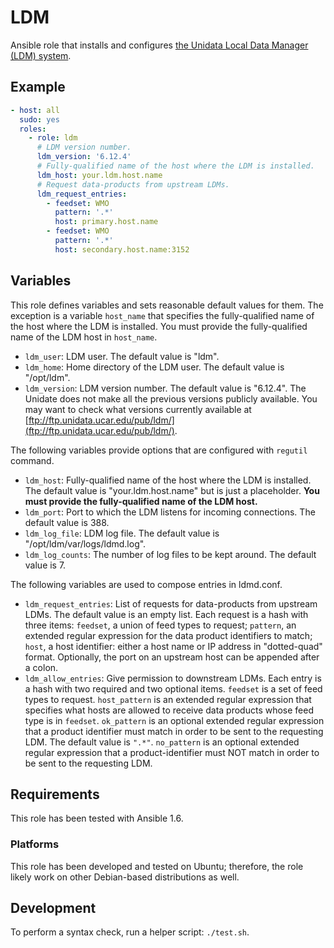 LDM
===

Ansible role that installs and configures [the Unidata Local Data Manager (LDM)
system](http://www.unidata.ucar.edu/software/ldm/).


## Example

```yaml
- host: all
  sudo: yes
  roles:
    - role: ldm
      # LDM version number.
      ldm_version: '6.12.4'
      # Fully-qualified name of the host where the LDM is installed.
      ldm_host: your.ldm.host.name
      # Request data-products from upstream LDMs.
      ldm_request_entries:
        - feedset: WMO
          pattern: '.*'
          host: primary.host.name
        - feedset: WMO
          pattern: '.*'
          host: secondary.host.name:3152
```


## Variables

This role defines variables and sets reasonable default values for them.  The
exception is a variable `host_name` that specifies the fully-qualified name of
the host where the LDM is installed.  You must provide the fully-qualified name
of the LDM host in `host_name`.

* `ldm_user`: LDM user.  The default value is "ldm".
* `ldm_home`: Home directory of the LDM user.  The default value is "/opt/ldm".
* `ldm_version`: LDM version number.  The default value is "6.12.4".  The
  Unidate does not make all the previous versions publicly available.  You
  may want to check what versions currently available at
  [ftp://ftp.unidata.ucar.edu/pub/ldm/](ftp://ftp.unidata.ucar.edu/pub/ldm/).

The following variables provide options that are configured with `regutil`
command.

* `ldm_host`: Fully-qualified name of the host where the LDM is installed.  The
  default value is "your.ldm.host.name" but is just a placeholder.  **You must
  provide the fully-qualified name of the LDM host.**
* `ldm_port`: Port to which the LDM listens for incoming connections. The
  default value is 388.
* `ldm_log_file`: LDM log file.  The default value is
  "/opt/ldm/var/logs/ldmd.log".
* `ldm_log_counts`: The number of log files to be kept around.  The default
  value is 7.

The following variables are used to compose entries in ldmd.conf.

* `ldm_request_entries`: List of requests for data-products from upstream LDMs.
  The default value is an empty list.  Each request is a hash with three items:
  `feedset`, a union of feed types to request; `pattern`, an extended regular
  expression for the data product identifiers to match; `host`, a host
  identifier: either a host name or IP address in "dotted-quad" format.
  Optionally, the port on an upstream host can be appended after a colon.
* `ldm_allow_entries`: Give permission to downstream LDMs. Each entry is a hash
  with two required and two optional items.  `feedset` is a set of feed types
  to request.  `host_pattern` is an extended regular expression that specifies
  what hosts are allowed to receive data products whose feed type is in
  `feedset`.  `ok_pattern` is an optional extended regular expression that a
  product identifier must match in order to be sent to the requesting LDM.  The
  default value is `".*"`.  `no_pattern` is an optional extended
  regular expression that a product-identifier must NOT match in order to be
  sent to the requesting LDM.


## Requirements

This role has been tested with Ansible 1.6.


### Platforms

This role has been developed and tested on Ubuntu; therefore, the role likely
work on other Debian-based distributions as well.


## Development

To perform a syntax check, run a helper script: `./test.sh`.
